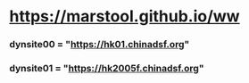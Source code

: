 # https://marstool.github.io/ww

### dynsite00 = "https://hk01.chinadsf.org"
### dynsite01 = "https://hk2005f.chinadsf.org"
